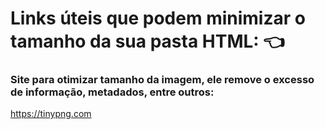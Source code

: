 # Links úteis que podem minimizar o tamanho da sua pasta HTML: :point_left:

### Site para otimizar tamanho da imagem, ele remove o excesso de informação, metadados, entre outros:
https://tinypng.com
